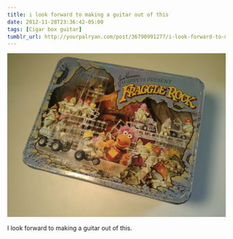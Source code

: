 ```yaml
---
title: i look forward to making a guitar out of this
date: 2012-11-28T23:36:42-05:00
tags: [Cigar box guitar]
tumblr_url: http://yourpalryan.com/post/36790991277/i-look-forward-to-making-a-guitar-out-of-this
---
```

![](/assets/images/tumblr/tumblr_me8fj7Zv4U1qz77obo1_1280.jpg)

I look forward to making a guitar out of this.
